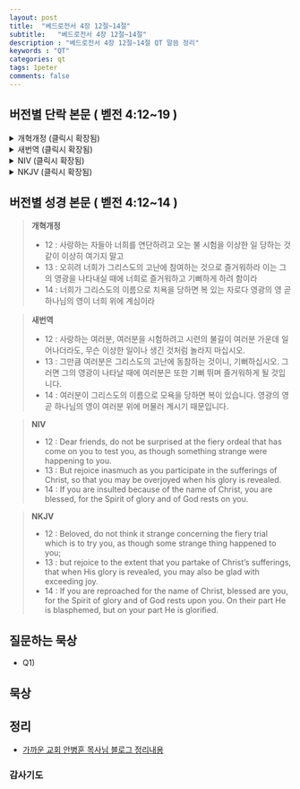 ```yaml
---
layout: post
title:  "베드로전서 4장 12절~14절"
subtitle:   "베드로전서 4장 12절~14절"
description : "베드로전서 4장 12절~14절 QT 말씀 정리"
keywords : "QT"
categories: qt
tags: 1peter
comments: false
---
```


## 버전별 단락 본문 ( 벧전 4:12~19 )

<details>
<summary> 개혁개정 (클릭시 확장됨)</summary>
<div markdown="1">

>* `12 : 사랑하는 자들아 너희를 연단하려고 오는 불 시험을 이상한 일 당하는 것 같이 이상히 여기지 말고`
>* `13 : 오히려 너희가 그리스도의 고난에 참여하는 것으로 즐거워하라 이는 그의 영광을 나타내실 때에 너희로 즐거워하고 기뻐하게 하려 함이라`
>* `14 : 너희가 그리스도의 이름으로 치욕을 당하면 복 있는 자로다 영광의 영 곧 하나님의 영이 너희 위에 계심이라`
>* 15 : 너희 중에 누구든지 살인이나 도둑질이나 악행이나 남의 일을 간섭하는 자로 고난을 받지 말려니와
>* 16 : 만일 그리스도인으로 고난을 받으면 부끄러워하지 말고 도리어 그 이름으로 하나님께 영광을 돌리라
>* 17 : 하나님의 집에서 심판을 시작할 때가 되었나니 만일 우리에게 먼저 하면 하나님의 복음을 순종하지 아니하는 자들의 그 마지막은 어떠하며
>* 18 : 또 의인이 겨우 구원을 받으면 경건하지 아니한 자와 죄인은 어디에 서리요
>* 19 : 그러므로 하나님의 뜻대로 고난을 받는 자들은 또한 선을 행하는 가운데에 그 영혼을 미쁘신 창조주께 의탁할지어다
</div>
</details>

<details>
<summary> 새번역 (클릭시 확장됨)</summary>
<div markdown="1">

>* `12 : 사랑하는 여러분, 여러분을 시험하려고 시련의 불길이 여러분 가운데 일어나더라도, 무슨 이상한 일이나 생긴 것처럼 놀라지 마십시오.`
>* `13 : 그만큼 여러분은 그리스도의 고난에 동참하는 것이니, 기뻐하십시오. 그러면 그의 영광이 나타날 때에 여러분은 또한 기뻐 뛰며 즐거워하게 될 것입니다.`
>* `14 : 여러분이 그리스도의 이름으로 모욕을 당하면 복이 있습니다. 영광의 영 곧 하나님의 영이 여러분 위에 머물러 계시기 때문입니다.`
>* 15 : 여러분 가운데에 아무도 살인자나 도둑이나 악을 행하는 자나 남의 일을 간섭하는 자로서 고난을 당하는 일이 없도록 하십시오.
>* 16 : 그러나 그리스도인으로서 고난을 당하면 부끄러워하지 말고, 도리어 그 이름으로 하나님께 영광을 돌리십시오.
>* 17 : 하나님의 집에서부터 심판을 시작할 때가 되었기 때문입니다. 심판이 우리에게서 먼저 시작되면, 하나님의 복음에 순종하지 않는 자들의 마지막이 어떠하겠습니까?
>* 18 : "의인도 겨우 구원을 받으면, 경건하지 않은 자와 죄인은 어떻게 되겠습니까?"
>* 19 : 그러므로 하나님의 뜻을 따라 고난을 받는 사람은, 선한 일을 하면서 자기의 영혼을 신실하신 조물주께 맡기십시오.
</div>
</details>

<details>
<summary> NIV (클릭시 확장됨)</summary>
<div markdown="1">

>* `12 : Dear friends, do not be surprised at the fiery ordeal that has come on you to test you, as though something strange were happening to you.`
>* `13 : But rejoice inasmuch as you participate in the sufferings of Christ, so that you may be overjoyed when his glory is revealed.`
>* `14 : If you are insulted because of the name of Christ, you are blessed, for the Spirit of glory and of God rests on you.`
>* 15 : If you suffer, it should not be as a murderer or thief or any other kind of criminal, or even as a meddler.
>* 16 : However, if you suffer as a Christian, do not be ashamed, but praise God that you bear that name.
>* 17 : For it is time for judgment to begin with God’s household; and if it begins with us, what will the outcome be for those who do not obey the gospel of God?
>* 18 : And,
“If it is hard for the righteous to be saved,
what will become of the ungodly and the sinner?”
>* 19 : So then, those who suffer according to God’s will should commit themselves to their faithful Creator and continue to do good.
</div>
</div>
</details>

<details>
<summary> NKJV (클릭시 확장됨)</summary>
<div markdown="1">

>* `12 : Beloved, do not think it strange concerning the fiery trial which is to try you, as though some strange thing happened to you;`
>* `13 : but rejoice to the extent that you partake of Christ’s sufferings, that when His glory is revealed, you may also be glad with exceeding joy.`
>* `14 : If you are reproached for the name of Christ, blessed are you, for the Spirit of glory and of God rests upon you. On their part He is blasphemed, but on your part He is glorified.`
>* 15 : But let none of you suffer as a murderer, a thief, an evildoer, or as a busybody in other people’s matters.
>* 16 : Yet if anyone suffers as a Christian, let him not be ashamed, but let him glorify God in this matter.
>* 17 : For the time has come for judgment to begin at the house of God; and if it begins with us first, what will be the end of those who do not obey the gospel of God?
>* 18 : Now
“If the righteous one is scarcely saved,
Where will the ungodly and the sinner appear?”
>* 19 : Therefore let those who suffer according to the will of God commit their souls to Him in doing good, as to a faithful Creator.
</div>
</details>

## 버전별 성경 본문 ( 벧전 4:12~14 )

> **개혁개정**
>* 12 : 사랑하는 자들아 너희를 연단하려고 오는 불 시험을 이상한 일 당하는 것 같이 이상히 여기지 말고
>* 13 : 오히려 너희가 그리스도의 고난에 참여하는 것으로 즐거워하라 이는 그의 영광을 나타내실 때에 너희로 즐거워하고 기뻐하게 하려 함이라
>* 14 : 너희가 그리스도의 이름으로 치욕을 당하면 복 있는 자로다 영광의 영 곧 하나님의 영이 너희 위에 계심이라

> **새번역**
>* 12 : 사랑하는 여러분, 여러분을 시험하려고 시련의 불길이 여러분 가운데 일어나더라도, 무슨 이상한 일이나 생긴 것처럼 놀라지 마십시오.
>* 13 : 그만큼 여러분은 그리스도의 고난에 동참하는 것이니, 기뻐하십시오. 그러면 그의 영광이 나타날 때에 여러분은 또한 기뻐 뛰며 즐거워하게 될 것입니다.
>* 14 : 여러분이 그리스도의 이름으로 모욕을 당하면 복이 있습니다. 영광의 영 곧 하나님의 영이 여러분 위에 머물러 계시기 때문입니다.

> **NIV**
>* 12 : Dear friends, do not be surprised at the fiery ordeal that has come on you to test you, as though something strange were happening to you.
>* 13 : But rejoice inasmuch as you participate in the sufferings of Christ, so that you may be overjoyed when his glory is revealed.
>* 14 : If you are insulted because of the name of Christ, you are blessed, for the Spirit of glory and of God rests on you.

> **NKJV**
>* 12 : Beloved, do not think it strange concerning the fiery trial which is to try you, as though some strange thing happened to you;
>* 13 : but rejoice to the extent that you partake of Christ’s sufferings, that when His glory is revealed, you may also be glad with exceeding joy.
>* 14 : If you are reproached for the name of Christ, blessed are you, for the Spirit of glory and of God rests upon you. On their part He is blasphemed, but on your part He is glorified.

## 질문하는 묵상

* Q1) 

## 묵상

## 정리
* [가까운 교회 안병훈 목사님 블로그 정리내용](https://blog.naver.com/tolerance2018)

### 감사기도

